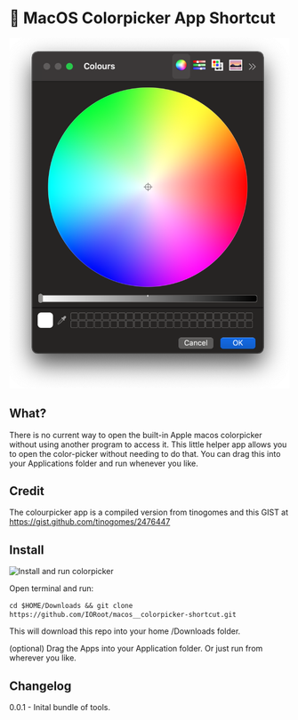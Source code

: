# 🌈 MacOS Colorpicker App Shortcut

![colorpicker](docs/colorpicker.png)


## What?

There is no current way to open the built-in Apple macos colorpicker without using another program to access it. 
This little helper app allows you to open the color-picker without needing to do that. You can drag this into your Applications folder and run whenever you like.

## Credit

The colourpicker app is a compiled version from tinogomes and this GIST at https://gist.github.com/tinogomes/2476447

## Install

![Install and run colorpicker](docs/video_colorpicker.gif)

Open terminal and run:
```
cd $HOME/Downloads && git clone https://github.com/IORoot/macos__colorpicker-shortcut.git
```
This will download this repo into your home /Downloads folder.

(optional) Drag the Apps into your Application folder. Or just run from wherever you like.

## Changelog

0.0.1 - Inital bundle of tools.
